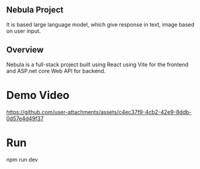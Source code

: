 ## Nebula Project
It is based large language model, which give response in text, image based on user input.

## Overview
Nebula is a full-stack project built using React using Vite for the frontend and ASP.net core Web API for backend.

# Demo Video
https://github.com/user-attachments/assets/c4ec37f9-4cb2-42e9-8ddb-0d57e4d49f37

# Run
npm run dev

